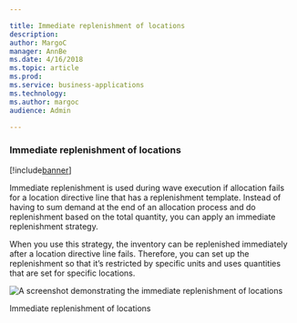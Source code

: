 ```yaml
---

title: Immediate replenishment of locations
description: 
author: MargoC
manager: AnnBe
ms.date: 4/16/2018
ms.topic: article
ms.prod: 
ms.service: business-applications
ms.technology: 
ms.author: margoc
audience: Admin

---
```

### Immediate replenishment of locations

[!include[banner](../../includes/banner.md)]




Immediate replenishment is used during wave execution if allocation fails for a
location directive line that has a replenishment template. Instead of having to
sum demand at the end of an allocation process and do replenishment based on the
total quantity, you can apply an immediate replenishment strategy.

When you use this strategy, the inventory can be replenished immediately after a
location directive line fails. Therefore, you can set up the replenishment so
that it’s restricted by specific units and uses quantities that are set for
specific locations.

![A screenshot demonstrating the immediate replenishment of locations
](media/immediate-replenishment-of-locations-1.png "A screenshot demonstrating the immediate replenishment of locations
")
<!-- FO_Immediate_replenishment_of_locations_A.png -->


Immediate replenishment of locations
